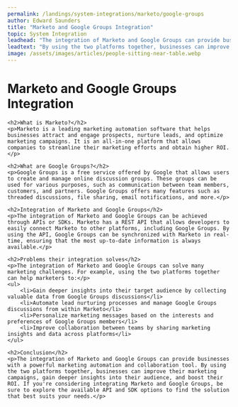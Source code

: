 ```yaml
---
permalink: /landings/system-integrations/marketo/google-groups
author: Edward Saunders
title: "Marketo and Google Groups Integration"
topic: System Integration
leadhead: "The integration of Marketo and Google Groups can provide businesses with a powerful marketing automation and collaboration tool"
leadtext: "By using the two platforms together, businesses can improve their marketing campaigns, gain deeper insights into their audience, and boost their ROI. If you're considering integrating Marketo and Google Groups, be sure to explore the available API and SDK options to find the solution that best suits your needs."
image: /assets/images/articles/people-sitting-near-table.webp
---
```

<div class="arttext">	<h1>Marketo and Google Groups Integration</h1>
	
	<h2>What is Marketo?</h2>
	<p>Marketo is a leading marketing automation software that helps businesses attract and engage prospects, nurture leads, and optimize marketing campaigns. It is an all-in-one platform that allows companies to streamline their marketing efforts and obtain higher ROI.</p>
	
	<h2>What are Google Groups?</h2>
	<p>Google Groups is a free service offered by Google that allows users to create and manage online discussion groups. These groups can be used for various purposes, such as communication between team members, customers, and partners. Google Groups offers many features such as threaded discussions, file sharing, email notifications, and more.</p>
	
	<h2>Integration of Marketo and Google Groups</h2>
	<p>The integration of Marketo and Google Groups can be achieved through APIs or SDKs. Marketo has a REST API that allows developers to easily connect Marketo to other platforms, including Google Groups. By using the API, Google Groups can be synchronized with Marketo in real-time, ensuring that the most up-to-date information is always available.</p>
	
	<h2>Problems their integration solves</h2>
	<p>The integration of Marketo and Google Groups can solve many marketing challenges. For example, using the two platforms together can help marketers to:</p>
	<ul>
		<li>Gain deeper insights into their target audience by collecting valuable data from Google Groups discussions</li>
		<li>Automate lead nurturing processes and manage Google Groups discussions from within Marketo</li>
		<li>Personalize marketing messages based on the interests and preferences of Google Groups members</li>
		<li>Improve collaboration between teams by sharing marketing insights and data across platforms</li>
	</ul>
	
	<h2>Conclusion</h2>
	<p>The integration of Marketo and Google Groups can provide businesses with a powerful marketing automation and collaboration tool. By using the two platforms together, businesses can improve their marketing campaigns, gain deeper insights into their audience, and boost their ROI. If you're considering integrating Marketo and Google Groups, be sure to explore the available API and SDK options to find the solution that best suits your needs.</p>
</div>